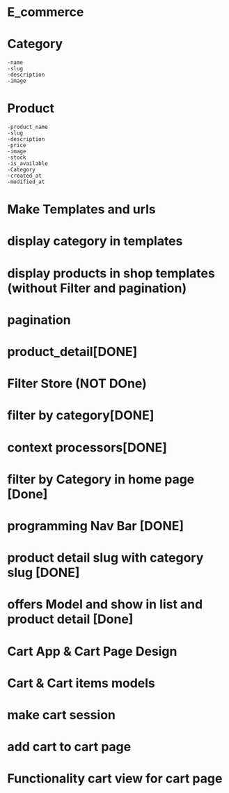 # E_commerce
# Category
    -name
    -slug
    -description
    -image
# Product
    -product_name
    -slug
    -description
    -price
    -image
    -stock
    -is_available
    -Category
    -created_at
    -modified_at    
# Make Templates and urls
# display category in templates
# display products in shop templates (without Filter and pagination)   
# pagination 
# product_detail[DONE]
# Filter Store (NOT DOne)
# filter by category[DONE]
# context processors[DONE]
# filter by Category in home page [Done]
# programming Nav Bar [DONE]
# product detail slug with category slug [DONE]
# offers Model and show in list and product detail [Done]
# Cart App & Cart Page Design
# Cart & Cart items models
# make cart session
# add cart to cart page
# Functionality cart view for cart page
